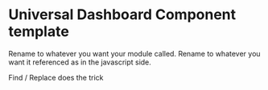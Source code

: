 # Universal Dashboard Component template

Rename <MODULENAME> to whatever you want your module called.
Rename <MODULEJSNAME> to whatever you want it referenced as in the javascript side.

Find / Replace does the trick